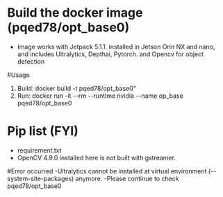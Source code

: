 # Build the docker image (pqed78/opt_base0) 
- Image works with Jetpack 5.1.1. installed in Jetson Orin NX and nano, and includes Ultralytics, Depthai, Pytorch. and Opencv for object detection

#Usage 
1. Build: docker build -t pqed78/opt_base0" 
2. Run: docker run -it --rm --runtime nvidia --name op_base pqed78/opt_base0

# Pip list (FYI)
- requirement.txt
- OpenCV 4.9.0 installed here is not built with gstreamer.


#Error occurred
-Ultralytics cannot be installed at virtual environment (--system-site-packages) anymore.
-Please continue to check pqed78/opt_base0
